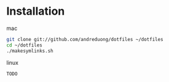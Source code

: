 # Installation
mac
``` bash
git clone git://github.com/andreduong/dotfiles ~/dotfiles
cd ~/dotfiles
./makesymlinks.sh
```
linux
```
TODO
```
